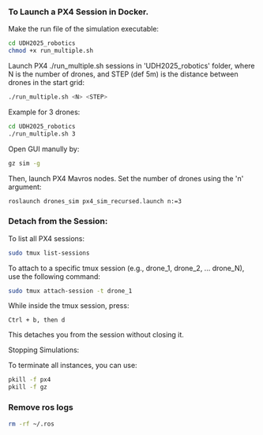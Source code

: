 ### To Launch a PX4 Session in Docker. 

Make the run file of the simulation executable:
``` bash
cd UDH2025_robotics
chmod +x run_multiple.sh
```

Launch PX4 ./run_multiple.sh sessions in 'UDH2025_robotics' folder, where N is the number of drones, and STEP (def 5m) is the distance between drones in the start grid:
``` bash
./run_multiple.sh <N> <STEP>
```

Example for 3 drones:
``` bash
cd UDH2025_robotics
./run_multiple.sh 3
```

Open GUI manully by:
```bash
gz sim -g
```
Then, launch PX4 Mavros nodes. Set the number of drones using the 'n' argument:
``` bash
roslaunch drones_sim px4_sim_recursed.launch n:=3
```


### Detach from the Session:

To list all PX4 sessions:
``` bash
sudo tmux list-sessions
```

To attach to a specific tmux session (e.g., drone_1, drone_2, ... drone_N), use the following command:
``` bash
sudo tmux attach-session -t drone_1
```

While inside the tmux session, press:

    Ctrl + b, then d

This detaches you from the session without closing it.

Stopping Simulations:

To terminate all instances, you can use:

```bash
pkill -f px4
pkill -f gz
```


### Remove ros logs

```bash
rm -rf ~/.ros